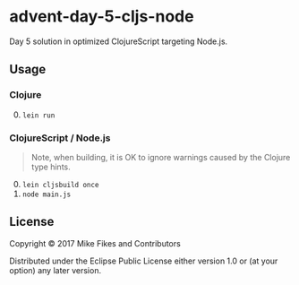 # advent-day-5-cljs-node

Day 5 solution in optimized ClojureScript targeting Node.js.

## Usage

### Clojure

0. `lein run`

### ClojureScript / Node.js

> Note, when building, it is OK to ignore warnings caused by the Clojure type hints.

0. `lein cljsbuild once`
0. `node main.js`

## License

Copyright © 2017 Mike Fikes and Contributors

Distributed under the Eclipse Public License either version 1.0 or (at
your option) any later version.

